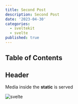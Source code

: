 ```yaml
---
title: Second Post
description: Second Post
date: '2023-04-30'
categories:
  - sveltekit
  - svelte
published: true
---
```


## Table of Contents

## Header

Media inside the **static** is served

![svelte](favicon.png)
